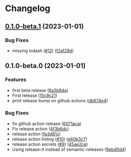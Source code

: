 # Changelog

## [0.1.0-beta.1](https://github.com/paolomainardi/hugo-lyra/compare/0.1.0-beta.0...0.1.0-beta.1) (2023-01-01)


### Bug Fixes

* missing lodash ([#12](https://github.com/paolomainardi/hugo-lyra/issues/12)) ([f2af28d](https://github.com/paolomainardi/hugo-lyra/commit/f2af28d1989002d9fbed3f2a974971c49f0ed8cf))

## 0.1.0-beta.0 (2023-01-01)


### Features

* first beta release ([6a3b84a](https://github.com/paolomainardi/hugo-lyra/commit/6a3b84a6c509d71306cbcb6d965bbfcd1c676c19))
* First release ([15c9c21](https://github.com/paolomainardi/hugo-lyra/commit/15c9c217a111b0cae9ad856fd15401dde55bae50))
* print release bump on github actions ([db674e4](https://github.com/paolomainardi/hugo-lyra/commit/db674e4a19de5aa9d945b2e3593038be16031a8d))


### Bug Fixes

* fix github action release ([6071aca](https://github.com/paolomainardi/hugo-lyra/commit/6071aca676c4e7c0bfcfd6eb91e39898ce1925df))
* Fix release action ([4f3b6dc](https://github.com/paolomainardi/hugo-lyra/commit/4f3b6dcb4bb8f40aa889b32ddb9b962589b759cd))
* release action ([fa3d81c](https://github.com/paolomainardi/hugo-lyra/commit/fa3d81c62695681ae3d0d2ef49b174be7a03bf73))
* release action linting ([#10](https://github.com/paolomainardi/hugo-lyra/issues/10)) ([e60b3c7](https://github.com/paolomainardi/hugo-lyra/commit/e60b3c7bc8be39717778ea55ef7f16b449adc759))
* release action secrets ([#9](https://github.com/paolomainardi/hugo-lyra/issues/9)) ([45ae2ce](https://github.com/paolomainardi/hugo-lyra/commit/45ae2ce5dc4a8be344b2caea3bac8a0bf5be558f))
* Using release-it instead of semantic-releases ([9ebd0d4](https://github.com/paolomainardi/hugo-lyra/commit/9ebd0d45f90159679ccd6451cd9fb3941f9f75ba))